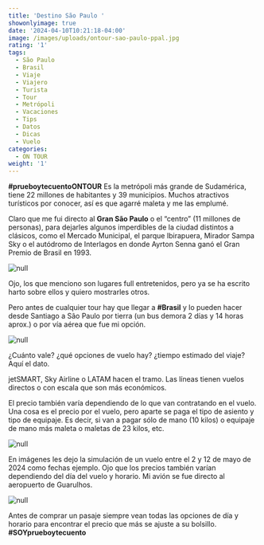 ```yaml
---
title: 'Destino São Paulo '
showonlyimage: true
date: '2024-04-10T10:21:18-04:00'
image: /images/uploads/ontour-sao-paulo-ppal.jpg
rating: '1'
tags:
  - São Paulo
  - Brasil
  - Viaje
  - Viajero
  - Turista
  - Tour
  - Metrópoli
  - Vacaciones
  - Tips
  - Datos
  - Dicas
  - Vuelo
categories:
  - ON TOUR
weight: '1'
---
```

**\#prueboytecuentoONTOUR** Es la metrópoli más grande de Sudamérica, tiene 22 millones de habitantes y 39 municipios. Muchos atractivos turísticos por conocer, así es que agarré maleta y me las emplumé.

<!--more-->

Claro que me fui directo al **Gran São Paulo** o el “centro” (11 millones de personas), para dejarles algunos imperdibles de la ciudad distintos a clásicos, como el Mercado Municipal, el parque Ibirapuera, Mirador Sampa Sky o el autódromo de Interlagos en donde Ayrton Senna ganó el Gran Premio de Brasil en 1993. 

![null](/images/uploads/ontour-sao-paulo-ppal.jpg)

Ojo, los que menciono son lugares full entretenidos, pero ya se ha escrito harto sobre ellos y quiero mostrarles otros.

Pero antes de cualquier tour hay que llegar a **\#Brasil** y lo pueden hacer desde Santiago a São Paulo por tierra (un bus demora 2 días y 14 horas aprox.) o por vía aérea que fue mi opción.

![null](/images/uploads/ontour-sao-paulo-vuelo-resumen.jpg)

¿Cuánto vale? ¿qué opciones de vuelo hay? ¿tiempo estimado del viaje? Aquí el dato.

jetSMART, Sky Airline o LATAM hacen el tramo. Las líneas tienen vuelos directos o con escala que son más económicos.

El precio también varía dependiendo de lo que van contratando en el vuelo. Una cosa es el precio por el vuelo, pero aparte se paga el tipo de asiento y tipo de equipaje. Es decir, si van a pagar sólo de mano (10 kilos) o equipaje de mano más maleta o maletas de 23 kilos, etc.

![null](/images/uploads/ontour-sao-paulo-tipos-de-viaje.jpg)

En imágenes les dejo la simulación de un vuelo entre el 2 y 12 de mayo de 2024 como fechas ejemplo. 
Ojo que los precios también varían dependiendo del día del vuelo y horario. Mi avión se fue directo al aeropuerto de Guarulhos.

![null](/images/uploads/ontour-sao-paulo-puente-y-precio-finalok.jpg)

Antes de comprar un pasaje siempre vean todas las opciones de día y horario para encontrar el precio que más se ajuste a su bolsillo. **\#SOYprueboytecuento**

